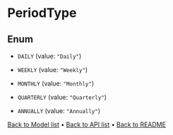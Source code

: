 

# PeriodType

## Enum


* `DAILY` (value: `"Daily"`)

* `WEEKLY` (value: `"Weekly"`)

* `MONTHLY` (value: `"Monthly"`)

* `QUARTERLY` (value: `"Quarterly"`)

* `ANNUALLY` (value: `"Annually"`)



[Back to Model list](../README.md#documentation-for-models) &#8226; [Back to API list](../README.md#documentation-for-api-endpoints) &#8226; [Back to README](../README.md)


